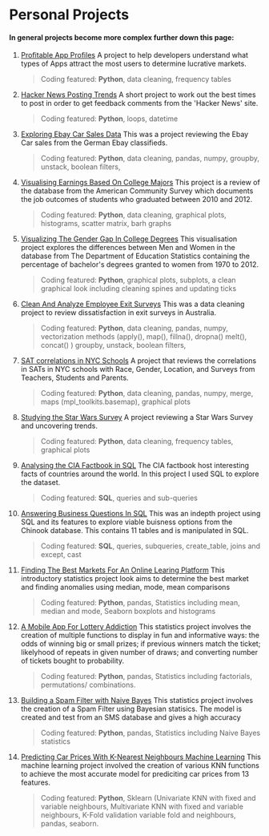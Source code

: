 # Personal Projects

#### In general projects become more complex further down this page:


1) [Profitable App Profiles](https://github.com/adbandy/Personal-Projects/blob/main/Profitable%20App%20Profiles.ipynb)
A project to help developers understand what types of Apps attract the most users to determine lucrative markets.
  
	> Coding featured: **Python**, data cleaning, frequency tables
	
2) [Hacker News Posting Trends](https://github.com/adbandy/Personal-Projects/blob/main/Hacker%20News%20Posting%20Trends.ipynb)
A short project to work out the best times to post in order to get feedback comments from the 'Hacker News' site.
  
	> Coding featured: **Python**, loops, datetime
	
3) [Exploring Ebay Car Sales Data](https://github.com/adbandy/Personal-Projects/blob/main/Exploring%20Ebay%20Car%20Sales%20Data.ipynb)
This was a project reviewing the Ebay Car sales from the German Ebay classifieds. 

	> Coding featured: **Python**, data cleaning, pandas, numpy, groupby, unstack, boolean filters,  
	
4) [Visualising Earnings Based On College Majors](https://github.com/adbandy/Personal-Projects/blob/main/Visualizing%20Earnings%20Based%20On%20College%20Majors.ipynb)
 This project is a review of the database from the American Community Survey which documents the job outcomes of students who graduated between 2010 and 2012.
 
	> Coding featured: **Python**, data cleaning, graphical plots, histograms, scatter matrix, barh graphs  
	
5) [Visualizing The Gender Gap In College Degrees](https://github.com/adbandy/Personal-Projects/blob/main/Visualizing%20The%20Gender%20Gap%20In%20College%20Degrees.ipynb)
This visualisation project explores the differences between Men and Women in the database from The Department of Education Statistics containing the percentage of bachelor's degrees granted to women from 1970 to 2012.

	> Coding featured: **Python**, graphical plots, subplots, a clean graphical look including cleaning spines and updating ticks   
	
6) [Clean And Analyze Employee Exit Surveys](https://github.com/adbandy/Personal-Projects/blob/main/Clean%20And%20Analyze%20Employee%20Exit%20Surveys.ipynb)
This was a data cleaning project to review dissatisfaction in exit surveys in Australia. 

	> Coding featured: **Python**, data cleaning, pandas, numpy, vectorization methods (apply(), map(), fillna(), dropna() melt(), concat() ) groupby, unstack, boolean filters,      
	
7) [SAT correlations in NYC Schools](https://github.com/adbandy/Personal-Projects/blob/main/Analyzing%20NYC%20High%20School%20Data.ipynb)
A project that reviews the correlations in SATs in NYC schools with Race, Gender, Location, and Surveys from Teachers, Students and Parents.
  
	> Coding featured: **Python**, data cleaning, pandas, numpy, merge, maps (mpl_toolkits.basemap), graphical plots     
	
8) [Studying the Star Wars Survey](https://github.com/adbandy/Personal-Projects/blob/main/Studying%20the%20Star%20Wars%20Survey.ipynb)
A project reviewing a Star Wars Survey and uncovering trends.

	> Coding featured: **Python**, data cleaning, frequency tables, graphical plots      
	
9) [Analysing the CIA Factbook in SQL](https://github.com/adbandy/Personal-Projects/blob/main/Analysing%20The%20CIA%20Factbook%20Using%20SQL.ipynb)
The CIA factbook host interesting facts of countries around the world. In this project I used SQL to explore the dataset.

	> Coding featured: **SQL**, queries and sub-queries       
	
10) [Answering Business Questions In SQL](https://github.com/adbandy/Personal-Projects/blob/main/Answering%20Business%20Questions%20In%20SQL.ipynb)
This was an indepth project using SQL and its features to explore viable buisness options from the Chinook database. This contains 11 tables and is manipulated in SQL. 

	> Coding featured: **SQL**, queries, subqueries, create_table, joins and except, cast         
	
11) [Finding The Best Markets For An Online Learing Platform](https://github.com/adbandy/Personal-Projects/blob/main/Finding%20The%20Best%20Markets.ipynb)
This introductory statistics project look aims to determine the best market and finding anomalies using median, mode, mean comparisons

	> Coding featured: **Python**, pandas, Statistics including mean, median and mode, Seaborn boxplots and histograms   
	      
12) [A Mobile App For Lottery Addiction](https://github.com/adbandy/Personal-Projects/blob/main/Mobile%20App%20for%20Lottery%20Addiction.ipynb)
This statistics project involves the creation of multiple functions to display in fun and informative ways: the odds of winning big or small prizes; if previous winners match the ticket; likelyhood of repeats in given number of draws; and converting number of tickets bought to probability.

	> Coding featured: **Python**, pandas, Statistics including factorials, permutations/ combinations.
	
13) [Building a Spam Filter with Naive Bayes](https://github.com/adbandy/Personal-Projects/blob/main/Spam%20Filter.ipynb)
This statistics project involves the creation of a Spam Filter using Bayesian statisics. The model is created and test from an SMS database and gives a high accuracy

	> Coding featured: **Python**, pandas, Statistics including Naive Bayes statistics            
	
14) [Predicting Car Prices With K-Nearest Neighbours Machine Learning](https://github.com/adbandy/Personal-Projects/blob/main/Predicting%20Car%20Prices.ipynb)
This machine learning project involved the creation of various KNN functions to achieve the most accurate model for prediciting car prices from 13 features.

	> Coding featured: **Python**, Sklearn (Univariate KNN with fixed and variable neighbours, Multivariate KNN with fixed and variable neighbours, K-Fold validation variable fold and neighbours, pandas, seaborn.  
	
